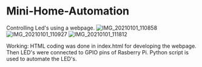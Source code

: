 # Mini-Home-Automation
Controlling Led's using a webpage.
![IMG_20210101_110858](https://user-images.githubusercontent.com/30026366/103434680-d7ee7b00-4c2a-11eb-93da-ebdf55fa6f7f.jpg)
![IMG_20210101_110927](https://user-images.githubusercontent.com/30026366/103434682-dd4bc580-4c2a-11eb-8cdd-8d1f74e54ef9.jpg)
![IMG_20210101_111812](https://user-images.githubusercontent.com/30026366/103434684-dfae1f80-4c2a-11eb-868d-5db979605471.jpg)


Working:
HTML coding was done in index.html for developing the webpage. Then LED's were connected to GPIO pins of Rasberry Pi. Python script is used to automate the LED's.
